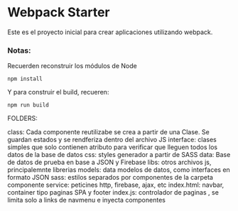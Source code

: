 # Webpack Starter

Este es el proyecto inicial para crear aplicaciones utilizando webpack.

### Notas:
Recuerden reconstruir los módulos de Node
```
npm install
```

Y para construir el build, recueren:
```
npm run build
```
FOLDERS: 

class: Cada componente reutilizabe se crea a partir de una Clase. Se guardan estados y se rendferiza dentro del archivo JS
interface: clases simples que solo contienen atributo para verificar que lleguen todos los datos de la base de datos
css: styles generador a partir de SASS
data: Base de datos de prueba en base a JSON y Firebase
libs: otros archivos js, principalemnte librerias
models: data modelos de datos, como interfaces en formato JSON
sass: estilos separados por componentes de la carpeta componente
service: peticines http, firebase, ajax, etc
index.html: navbar, container tipo paginas SPA y footer
index.js: controlador de paginas , se limita solo a links de navmenu e inyecta componentes